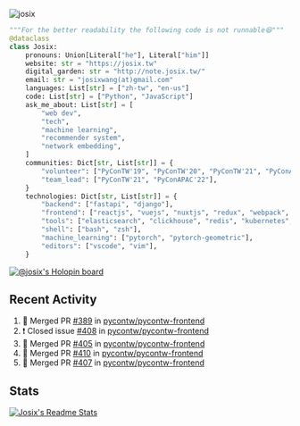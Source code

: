 ![josix](https://komarev.com/ghpvc/?username=josix)
```python
"""For the better readability the following code is not runnable😆"""
@dataclass
class Josix:
    pronouns: Union[Literal["he"], Literal["him"]]
    website: str = "https://josix.tw"
    digital_garden: str = "http://note.josix.tw/"
    email: str = "josixwang(at)gmail.com"
    languages: List[str] = ["zh-tw", "en-us"]
    code: List[str] = ["Python", "JavaScript"]
    ask_me_about: List[str] = [
        "web dev",
        "tech",
        "machine learning",
        "recommender system",
        "network embedding",
    ]
    communities: Dict[str, List[str]] = {
        "volunteer": ["PyConTW'19", "PyConTW'20", "PyConTW'21", "PyConAPAC'22"],
        "team_lead": ["PyConTW'21", "PyConAPAC'22"],
    }
    technologies: Dict[str, List[str]] = {
        "backend": ["fastapi", "django"],
        "frontend": ["reactjs", "vuejs", "nuxtjs", "redux", "webpack", "tailwindcss"],
        "tools": ["elasticsearch", "clickhouse", "redis", "kubernetes", "docker"],
        "shell": ["bash", "zsh"],
        "machine_learning": ["pytorch", "pytorch-geometric"],
        "editors": ["vscode", "vim"],
    }
```
[![@josix's Holopin board](https://holopin.io/api/user/board?user=josix)](https://holopin.io/@josix)

## Recent Activity
<!--START_SECTION:activity-->
1. 🎉 Merged PR [#389](https://github.com/pycontw/pycontw-frontend/pull/389) in [pycontw/pycontw-frontend](https://github.com/pycontw/pycontw-frontend)
2. ❗️ Closed issue [#408](https://github.com/pycontw/pycontw-frontend/issues/408) in [pycontw/pycontw-frontend](https://github.com/pycontw/pycontw-frontend)
3. 🎉 Merged PR [#405](https://github.com/pycontw/pycontw-frontend/pull/405) in [pycontw/pycontw-frontend](https://github.com/pycontw/pycontw-frontend)
4. 🎉 Merged PR [#410](https://github.com/pycontw/pycontw-frontend/pull/410) in [pycontw/pycontw-frontend](https://github.com/pycontw/pycontw-frontend)
5. 🎉 Merged PR [#407](https://github.com/pycontw/pycontw-frontend/pull/407) in [pycontw/pycontw-frontend](https://github.com/pycontw/pycontw-frontend)
<!--END_SECTION:activity-->



## Stats
[![Josix's Readme Stats](https://github-readme-stats.vercel.app/api?username=josix&show_icons=true&theme=default&count_private=true&card_width=400)](https://github.com/anuraghazra/github-readme-stats)
